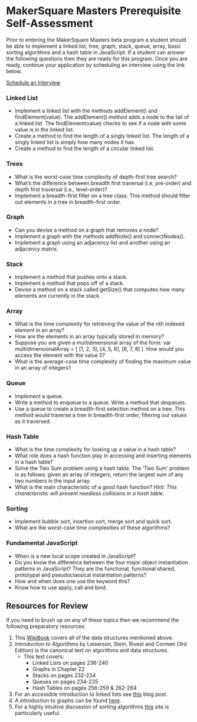 # MakerSquare Masters Prerequisite Self-Assessment

  Prior to entering the MakerSquare Masters beta program a student should be able to
  implement a linked list, tree, graph, stack, queue, array, basic sorting algorithms
  and a hash table in JavaScript. If a student can answer the following questions then
  they are ready for this program. Once you are ready, continue your application by scheduling an interview using the link below.

[Schedule an Interview](https://calendly.com/masters)


### Linked List
  * Implement a linked list with the methods addElement() and findElement(value).
    The addElement() method adds a node to the tail of a linked list.
    The findElement(value) checks to see if a node with some value is in the linked list.
  * Create a method to find the length of a singly linked list. The length of
    a singly linked list is simply how many nodes it has.
  * Create a method to find the length of a circular linked list.

### Trees
  * What is the worst-case time complexity of depth-first tree search?
  * What’s the difference between breadth first traversal (i.e, pre-order) and
    depth first traversal (i.e., level-order)?
  * Implement a breadth-first filter on a tree class. This method should
    filter out elements in a tree in breadth-first order.

### Graph
  * Can you devise a method on a graph that removes a node?
  * Implement a graph with the methods addNode() and connectNodes().
  * Implement a graph using an adjacency list and another using an adjacency matrix.

### Stack
  * Implement a method that pushes onto a stack.
  * Implement a method that pops off of a stack.
  * Devise a method on a stack called getSize() that computes how many elements are
    currently in the stack.

### Array
  * What is the time complexity for retrieving the value of the nth indexed element in an array?
  * How are the elements in an array typically stored in memory?
  * Suppose you are given a multidimensional array of the form: var multidimensionalArray =
    [ [1, 2, 3], [4, 5, 6], [6, 7, 8] ]. How would you access the element with the value 5?
  * What is the average-case time complexity of finding the maximum value in an array of integers?

### Queue
  * Implement a queue.
  * Write a method to enqueue to a queue. Write a method that dequeues.
  * Use a queue to create a breadth-first selection method on a tree.
    This method would traverse a tree in breadth-first  order, filtering out values as it traversed.

### Hash Table
  * What is the time complexity for looking up a value in a hash table?
  * What role does a hash function play in accessing and inserting elements in a hash table?
  * Solve the Two Sum problem using a hash table. The ‘Two Sum’ problem is as follows:  given an
    array of integers, return the largest sum of any two numbers in the input array.
  * What is the main characteristic of a good hash function? *Hint: This characteristic will prevent
    needless collisions in a hash table*.

### Sorting
  * Implement bubble sort, insertion sort, merge sort and quick sort.
  * What are the worst-case time complexities of these algorithms?

### Fundamental JavaScript
  * When is a new local scope created in JavaScript?
  * Do you know the difference between the four major object instantiation patterns
    in JavaScript? They are the functional, functional shared, prototypal and pseudoclassical instantiation patterns?
  * How and when does one use the keyword *this*?
  * Know how to use apply, call and bind.

## Resources for Review

  If you need to brush up on any of these topics then we recommend the following preparatory resources:

  1. This [WikiBook](https://en.wikibooks.org/wiki/Data_Structures) covers all of the data structures mentioned above.
  2. *Introduction to Algorithms* by Leiserson, Stein, Rivest and Cormen (3rd Edition) is the canonical text on
     algorithms and data structures.
      * This text covers:
        * Linked Lists on pages 236-240
        * Graphs in Chapter 22
        * Stacks on pages 232-234
        * Queues on pages 234-235
        * Hash Tables on pages 256-259 & 262-264
  3. For an accessible introduction to linked lists see [this](http://blog.millermedeiros.com/linked-lists/) blog post.
  4. A introduction to graphs can be found  [here](https://www.topcoder.com/community/data-science/data-science-tutorials/introduction-to-graphs-and-their-data-structures-section-1/).
  5. For a highly intuitive discussion of sorting algorithms [this](http://www.sorting-algorithms.com/) site is particularly useful.
